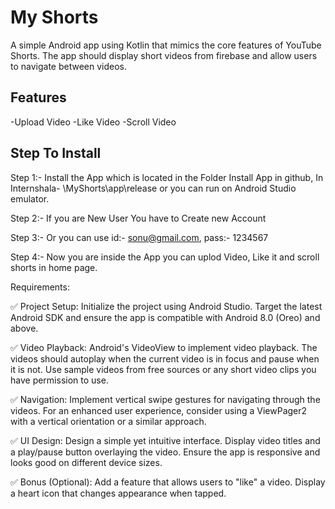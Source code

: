 # My Shorts

A simple Android app using Kotlin that mimics the core features of YouTube Shorts. The app should display short videos from firebase and allow users to navigate between videos.

## Features
-Upload Video
-Like Video
-Scroll Video

## Step To Install

Step 1:- Install the App which is located in the Folder Install App in github, In Internshala- \MyShorts\app\release or you can run on Android Studio emulator.

Step 2:- If you are New User You have to Create new Account

Step 3:- Or you can use id:- sonu@gmail.com, pass:- 1234567

Step 4:- Now you are inside the App you can uplod Video, Like it and scroll shorts in home page.



Requirements:

✅ Project Setup: Initialize the project using Android Studio. Target the latest Android SDK and ensure the app is compatible with Android 8.0 (Oreo) and above.

✅ Video Playback: Android's VideoView to implement video playback. The videos should autoplay when the current video is in focus and pause when it is not. Use sample videos from free sources or any short video clips you have permission to use.

✅ Navigation: Implement vertical swipe gestures for navigating through the videos. For an enhanced user experience, consider using a ViewPager2 with a vertical orientation or a similar approach.

✅ UI Design: Design a simple yet intuitive interface. Display video titles and a play/pause button overlaying the video. Ensure the app is responsive and looks good on different device sizes.

✅ Bonus (Optional): Add a feature that allows users to "like" a video. Display a heart icon that changes appearance when tapped.
